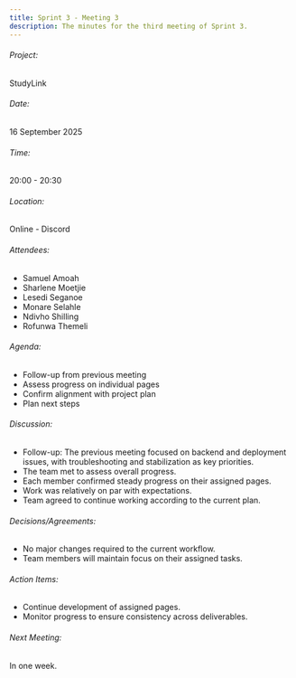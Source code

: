 ```yaml
---
title: Sprint 3 - Meeting 3
description: The minutes for the third meeting of Sprint 3.
---
```


###### Project:
StudyLink

###### Date:
16 September 2025

###### Time:
20:00 - 20:30

###### Location:
Online - Discord

###### Attendees:
- Samuel Amoah
- Sharlene Moetjie
- Lesedi Seganoe
- Monare Selahle
- Ndivho Shilling
- Rofunwa Themeli

###### Agenda:
- Follow-up from previous meeting
- Assess progress on individual pages
- Confirm alignment with project plan
- Plan next steps

###### Discussion:
- Follow-up: The previous meeting focused on backend and deployment issues, with troubleshooting and stabilization as key priorities.
- The team met to assess overall progress.
- Each member confirmed steady progress on their assigned pages.
- Work was relatively on par with expectations.
- Team agreed to continue working according to the current plan.

###### Decisions/Agreements:
- No major changes required to the current workflow.
- Team members will maintain focus on their assigned tasks.

###### Action Items:
- Continue development of assigned pages.
- Monitor progress to ensure consistency across deliverables.

###### Next Meeting:
In one week.
